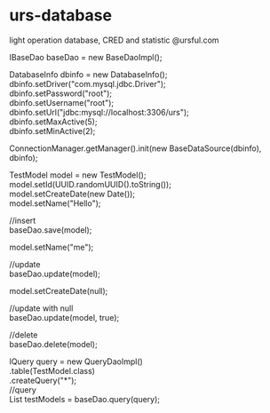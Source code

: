 # urs-database
light operation database, CRED and statistic  @ursful.com<br/>

IBaseDao<TestModel> baseDao = new BaseDaoImpl<TestModel>();<br/>

DatabaseInfo dbinfo = new DatabaseInfo();<br/>
dbinfo.setDriver("com.mysql.jdbc.Driver");<br/>
dbinfo.setPassword("root");<br/>
dbinfo.setUsername("root");<br/>
dbinfo.setUrl("jdbc:mysql://localhost:3306/urs");<br/>
dbinfo.setMaxActive(5);<br/>
dbinfo.setMinActive(2);<br/>

ConnectionManager.getManager().init(new BaseDataSource(dbinfo), dbinfo);<br/>

TestModel model = new TestModel();<br/>
model.setId(UUID.randomUUID().toString());<br/>
model.setCreateDate(new Date());<br/>
model.setName("Hello");<br/>

//insert<br/>
baseDao.save(model);<br/>
 
model.setName("me");<br/>

//update<br/>
baseDao.update(model);<br/>

model.setCreateDate(null);<br/>

//update with null<br/>
baseDao.update(model, true);<br/>

//delete<br/>
baseDao.delete(model);<br/>
        
IQuery<TestModel> query = new QueryDaoImpl<TestModel>()<br/>
                .table(TestModel.class)<br/>
                .createQuery("*");<br/>
//query<br/>
List<TestModel> testModels = baseDao.query(query);<br/>
